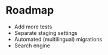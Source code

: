 # Roadmap

* Add more tests
* Separate staging settings
* Automated (multilingual) migrations
* Search engine

